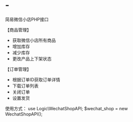 # -
简易微信小店PHP接口

【商品管理】
* 获取微信小店所有商品
* 增加库存
* 减少库存
* 更改产品上下架状态

【订单管理】
* 根据订单ID获取订单详情
* 下载订单列表
* 关闭订单
* 设置发货

使用方式：
use Logic\WechatShopAPI;
$wechat_shop = new WechatShopAPI();






